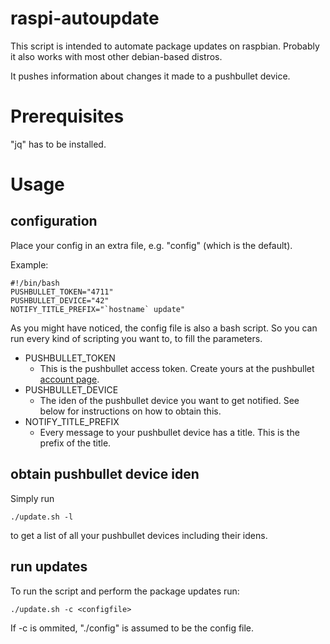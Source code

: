 # raspi-autoupdate #
This script is intended to automate package updates on raspbian. Probably it also works with most other debian-based distros.

It pushes information about changes it made to a pushbullet device.

# Prerequisites #
"jq" has to be installed.

# Usage #
## configuration ##
Place your config in an extra file, e.g. "config" (which is the default).

Example:

    #!/bin/bash
    PUSHBULLET_TOKEN="4711"
    PUSHBULLET_DEVICE="42"
    NOTIFY_TITLE_PREFIX="`hostname` update"

As you might have noticed, the config file is also a bash script. So you can run every kind of scripting you want to, to fill the parameters.

- PUSHBULLET\_TOKEN
  - This is the pushbullet access token. Create yours at the pushbullet [account page](https://www.pushbullet.com/#settings/account).
- PUSHBULLET\_DEVICE
  - The iden of the pushbullet device you want to get notified. See below for instructions on how to obtain this. 
- NOTIFY\_TITLE\_PREFIX
  - Every message to your pushbullet device has a title. This is the prefix of the title.

## obtain pushbullet device iden ##
Simply run

    ./update.sh -l

to get a list of all your pushbullet devices including their idens.


## run updates ##
To run the script and perform the package updates run:

    ./update.sh -c <configfile>

If -c is ommited, "./config" is assumed to be the config file.

